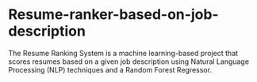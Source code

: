 # Resume-ranker-based-on-job-description
The Resume Ranking System is a machine learning-based project that scores resumes based on a given job description using Natural Language Processing (NLP) techniques and a Random Forest Regressor.
